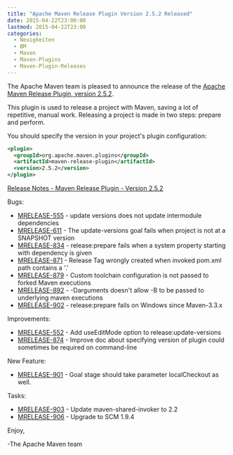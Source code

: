 ```yaml
---
title: "Apache Maven Release Plugin Version 2.5.2 Released"
date: 2015-04-22T23:00:00
lastmod: 2015-04-22T23:00
categories:
  - Neuigkeiten
  - BM
  - Maven
  - Maven-Plugins
  - Maven-Plugin-Releases
---
```

The Apache Maven team is pleased to announce the release of the 
[Apache Maven Release Plugin, version 2.5.2](http://maven.apache.org/plugins/maven-release-plugin/).

This plugin is used to release a project with Maven, saving a lot of
repetitive, manual work. Releasing a project is made in two steps: prepare and
perform.

You should specify the version in your project's plugin configuration:

```xml
<plugin>
  <groupId>org.apache.maven.plugins</groupId>
  <artifactId>maven-release-plugin</artifactId>
  <version>2.5.2</version>
</plugin>
```
<!-- more -->

[Release Notes - Maven Release Plugin - Version 2.5.2](https://issues.apache.org/jira/secure/ReleaseNote.jspa?projectId=12317824&version=12331215)

Bugs:

 * [MRELEASE-555](https://issues.apache.org/jira/browse/MRELEASE-555) - update versions does not update intermodule dependencies
 * [MRELEASE-611](https://issues.apache.org/jira/browse/MRELEASE-611) - The update-versions goal fails when project is not at a SNAPSHOT version
 * [MRELEASE-834](https://issues.apache.org/jira/browse/MRELEASE-834) - release:prepare fails when a system property starting with dependency is given
 * [MRELEASE-871](https://issues.apache.org/jira/browse/MRELEASE-871) - Release Tag wrongly created when invoked pom.xml path contains a '.'
 * [MRELEASE-879](https://issues.apache.org/jira/browse/MRELEASE-879) - Custom toolchain configuration is not passed to forked Maven executions
 * [MRELEASE-892](https://issues.apache.org/jira/browse/MRELEASE-892) - -Darguments doesn't allow -B to be passed to underlying maven executions
 * [MRELEASE-902](https://issues.apache.org/jira/browse/MRELEASE-902) - release:prepare fails on Windows since Maven-3.3.x

Improvements:

 * [MRELEASE-552](https://issues.apache.org/jira/browse/MRELEASE-552) - Add useEditMode option to release:update-versions
 * [MRELEASE-874](https://issues.apache.org/jira/browse/MRELEASE-874) - Improve doc about specifying version of plugin could sometimes be required on command-line

New Feature:

 * [MRELEASE-901](https://issues.apache.org/jira/browse/MRELEASE-901) - Goal stage should take parameter localCheckout as well.

Tasks:

 * [MRELEASE-903](https://issues.apache.org/jira/browse/MRELEASE-903) - Update maven-shared-invoker to 2.2
 * [MRELEASE-906](https://issues.apache.org/jira/browse/MRELEASE-906) - Upgrade to SCM 1.9.4

Enjoy,

-The Apache Maven team
